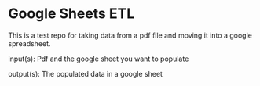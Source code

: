 # Google Sheets ETL

This is a test repo for taking data from a pdf file and moving it into a google spreadsheet.

input(s): Pdf and the google sheet you want to populate

output(s): The populated data in a google sheet

